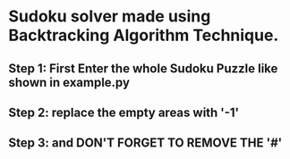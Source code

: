 # Sudoku solver made using Backtracking Algorithm Technique. 

## Step 1: First Enter the whole Sudoku Puzzle like shown in example.py
## Step 2: replace the empty areas with '-1'
## Step 3: and DON'T FORGET TO REMOVE THE '#'
